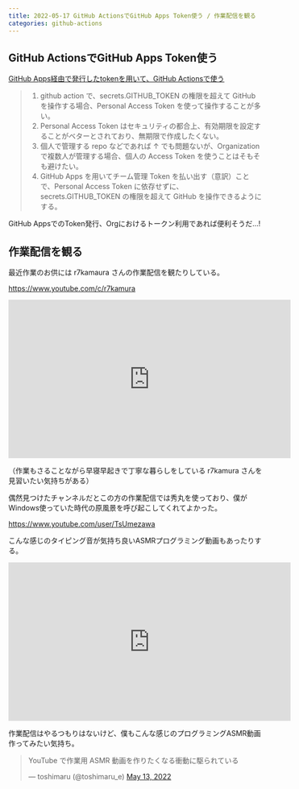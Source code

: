 ```yaml
---
title: 2022-05-17 GitHub ActionsでGitHub Apps Token使う / 作業配信を観る
categories: github-actions
---
```


## GitHub ActionsでGitHub Apps Token使う

[GitHub Apps経由で発行したtokenを用いて、GitHub Actionsで使う](https://zenn.dev/suzutan/articles/how-to-use-github-apps-token-in-github-actions)

> 1. github action で、secrets.GITHUB_TOKEN の権限を超えて GitHub を操作する場合、Personal Access Token を使って操作することが多い。
> 1. Personal Access Token はセキュリティの都合上、有効期限を設定することがベターとされており、無期限で作成したくない。
> 1. 個人で管理する repo などであれば ↑ でも問題ないが、Organization で複数人が管理する場合、個人の Access Token を使うことはそもそも避けたい。
> 1. GitHub Apps を用いてチーム管理 Token を払い出す（意訳）ことで、Personal Access Token に依存せずに、secrets.GITHUB_TOKEN の権限を超えて GitHub を操作できるようにする。

GitHub AppsでのToken発行、Orgにおけるトークン利用であれば便利そうだ...!

## 作業配信を観る

最近作業のお供には r7kamaura さんの作業配信を観たりしている。

<https://www.youtube.com/c/r7kamura>

<iframe width="560" height="315" src="https://www.youtube.com/embed/lWDTGvYLbz4" title="YouTube video player" frameborder="0" allow="accelerometer; autoplay; clipboard-write; encrypted-media; gyroscope; picture-in-picture" allowfullscreen></iframe>

（作業もさることながら早寝早起きで丁寧な暮らしをしている r7kamura さんを見習いたい気持ちがある）

偶然見つけたチャンネルだとこの方の作業配信では秀丸を使っており、僕がWindows使っていた時代の原風景を呼び起こしてくれてよかった。

<https://www.youtube.com/user/TsUmezawa>

こんな感じのタイピング音が気持ち良いASMRプログラミング動画もあったりする。

<iframe width="560" height="315" src="https://www.youtube.com/embed/J42SZXS-_Qo" title="YouTube video player" frameborder="0" allow="accelerometer; autoplay; clipboard-write; encrypted-media; gyroscope; picture-in-picture" allowfullscreen></iframe>

作業配信はやるつもりはないけど、僕もこんな感じのプログラミングASMR動画作ってみたい気持ち。

<blockquote class="twitter-tweet"><p lang="ja" dir="ltr">YouTube で作業用 ASMR 動画を作りたくなる衝動に駆られている</p>&mdash; toshimaru (@toshimaru_e) <a href="https://twitter.com/toshimaru_e/status/1524957313743740928?ref_src=twsrc%5Etfw">May 13, 2022</a></blockquote> <script async src="https://platform.twitter.com/widgets.js" charset="utf-8"></script>
